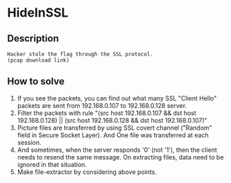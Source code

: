 # HideInSSL

## Description

```
Hacker stole the flag through the SSL protocol.
(pcap download link)
```

## How to solve

1. If you see the packets, you can find out what many SSL "Client Hello"
packets are sent from 192.168.0.107 to 192.168.0.128 server.
2. Filter the packets with rule "(src host 192.168.0.107 && dst host
192.168.0.128) || (src host 192.168.0.128 && dst host 192.168.0.107)"
3. Picture files are transferred by using SSL covert channel ("Random" field
in Secure Socket Layer). And One file was transferred at each session.
4. And sometimes, when the server responds '0' (not '1'), then the client
needs to resend the same message. On extracting files, data need to be
ignored in that situation.
5. Make file-extractor by considering above points.
